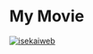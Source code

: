 # My Movie

[![isekaiweb](https://circleci.com/gh/isekaiweb/MyMovie.svg?style=svg)](<https://app.circleci.com/pipelines/github/isekaiweb/MyMovie>)


